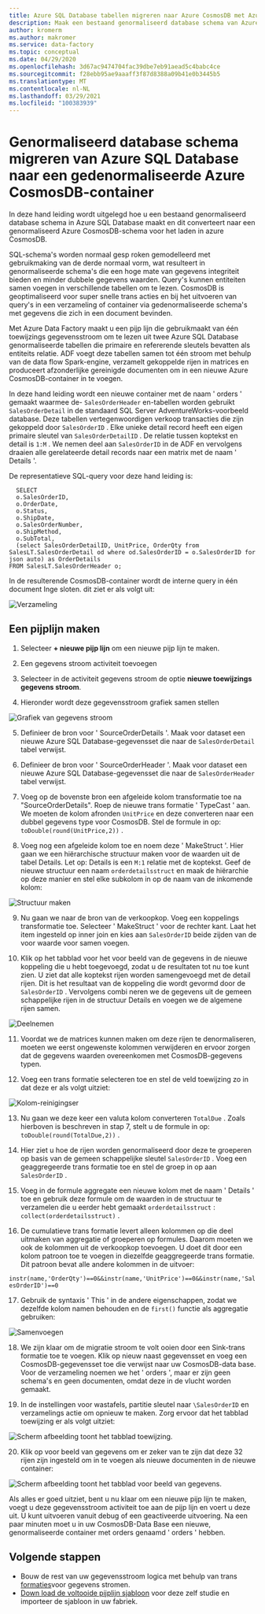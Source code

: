 ```yaml
---
title: Azure SQL Database tabellen migreren naar Azure CosmosDB met Azure Data Factory
description: Maak een bestaand genormaliseerd database schema van Azure SQL Database en Migreer naar een genormaliseerde Azure CosmosDB-container met Azure Data Factory.
author: kromerm
ms.author: makromer
ms.service: data-factory
ms.topic: conceptual
ms.date: 04/29/2020
ms.openlocfilehash: 3d67ac9474704fac39dbe7eb91aead5c4babc4ce
ms.sourcegitcommit: f28ebb95ae9aaaff3f87d8388a09b41e0b3445b5
ms.translationtype: MT
ms.contentlocale: nl-NL
ms.lasthandoff: 03/29/2021
ms.locfileid: "100383939"
---
```

# <a name="migrate-normalized-database-schema-from-azure-sql-database-to-azure-cosmosdb-denormalized-container"></a>Genormaliseerd database schema migreren van Azure SQL Database naar een gedenormaliseerde Azure CosmosDB-container

In deze hand leiding wordt uitgelegd hoe u een bestaand genormaliseerd database schema in Azure SQL Database maakt en dit converteert naar een genormaliseerd Azure CosmosDB-schema voor het laden in azure CosmosDB.

SQL-schema's worden normaal gesp roken gemodelleerd met gebruikmaking van de derde normaal vorm, wat resulteert in genormaliseerde schema's die een hoge mate van gegevens integriteit bieden en minder dubbele gegevens waarden. Query's kunnen entiteiten samen voegen in verschillende tabellen om te lezen. CosmosDB is geoptimaliseerd voor super snelle trans acties en bij het uitvoeren van query's in een verzameling of container via gedenormaliseerde schema's met gegevens die zich in een document bevinden.

Met Azure Data Factory maakt u een pijp lijn die gebruikmaakt van één toewijzings gegevensstroom om te lezen uit twee Azure SQL Database genormaliseerde tabellen die primaire en refererende sleutels bevatten als entiteits relatie. ADF voegt deze tabellen samen tot één stroom met behulp van de data flow Spark-engine, verzamelt gekoppelde rijen in matrices en produceert afzonderlijke gereinigde documenten om in een nieuwe Azure CosmosDB-container in te voegen.

In deze hand leiding wordt een nieuwe container met de naam ' orders ' gemaakt waarmee de- ```SalesOrderHeader``` en-tabellen worden gebruikt ```SalesOrderDetail``` in de standaard SQL Server AdventureWorks-voorbeeld database. Deze tabellen vertegenwoordigen verkoop transacties die zijn gekoppeld door ```SalesOrderID``` . Elke unieke detail record heeft een eigen primaire sleutel van ```SalesOrderDetailID``` . De relatie tussen koptekst en detail is ```1:M``` . We nemen deel aan ```SalesOrderID``` in de ADF en vervolgens draaien alle gerelateerde detail records naar een matrix met de naam ' Details '.

De representatieve SQL-query voor deze hand leiding is:

```
  SELECT
  o.SalesOrderID,
  o.OrderDate,
  o.Status,
  o.ShipDate,
  o.SalesOrderNumber,
  o.ShipMethod,
  o.SubTotal,
  (select SalesOrderDetailID, UnitPrice, OrderQty from SalesLT.SalesOrderDetail od where od.SalesOrderID = o.SalesOrderID for json auto) as OrderDetails
FROM SalesLT.SalesOrderHeader o;
```

In de resulterende CosmosDB-container wordt de interne query in één document Inge sloten. dit ziet er als volgt uit:

![Verzameling](media/data-flow/cosmosb3.png)

## <a name="create-a-pipeline"></a>Een pijplijn maken

1. Selecteer **+ nieuwe pijp lijn** om een nieuwe pijp lijn te maken.

2. Een gegevens stroom activiteit toevoegen

3. Selecteer in de activiteit gegevens stroom de optie **nieuwe toewijzings gegevens stroom**.

4. Hieronder wordt deze gegevensstroom grafiek samen stellen

![Grafiek van gegevens stroom](media/data-flow/cosmosb1.png)

5. Definieer de bron voor ' SourceOrderDetails '. Maak voor dataset een nieuwe Azure SQL Database-gegevensset die naar de ```SalesOrderDetail``` tabel verwijst.

6. Definieer de bron voor ' SourceOrderHeader '. Maak voor dataset een nieuwe Azure SQL Database-gegevensset die naar de ```SalesOrderHeader``` tabel verwijst.

7. Voeg op de bovenste bron een afgeleide kolom transformatie toe na "SourceOrderDetails". Roep de nieuwe trans formatie ' TypeCast ' aan. We moeten de kolom afronden ```UnitPrice``` en deze converteren naar een dubbel gegevens type voor CosmosDB. Stel de formule in op: ```toDouble(round(UnitPrice,2))``` .

8. Voeg nog een afgeleide kolom toe en noem deze ' MakeStruct '. Hier gaan we een hiërarchische structuur maken voor de waarden uit de tabel Details. Let op: Details is een ```M:1``` relatie met de koptekst. Geef de nieuwe structuur een naam ```orderdetailsstruct``` en maak de hiërarchie op deze manier en stel elke subkolom in op de naam van de inkomende kolom:

![Structuur maken](media/data-flow/cosmosb9.png)

9. Nu gaan we naar de bron van de verkoopkop. Voeg een koppelings transformatie toe. Selecteer ' MakeStruct ' voor de rechter kant. Laat het item ingesteld op inner join en kies aan ```SalesOrderID``` beide zijden van de voor waarde voor samen voegen.

10. Klik op het tabblad voor het voor beeld van de gegevens in de nieuwe koppeling die u hebt toegevoegd, zodat u de resultaten tot nu toe kunt zien. U ziet dat alle koptekst rijen worden samengevoegd met de detail rijen. Dit is het resultaat van de koppeling die wordt gevormd door de ```SalesOrderID``` . Vervolgens combi neren we de gegevens uit de gemeen schappelijke rijen in de structuur Details en voegen we de algemene rijen samen.

![Deelnemen](media/data-flow/cosmosb4.png)

11. Voordat we de matrices kunnen maken om deze rijen te denormaliseren, moeten we eerst ongewenste kolommen verwijderen en ervoor zorgen dat de gegevens waarden overeenkomen met CosmosDB-gegevens typen.

12. Voeg een trans formatie selecteren toe en stel de veld toewijzing zo in dat deze er als volgt uitziet:

![Kolom-reinigingser](media/data-flow/cosmosb5.png)

13. Nu gaan we deze keer een valuta kolom converteren ```TotalDue``` . Zoals hierboven is beschreven in stap 7, stelt u de formule in op: ```toDouble(round(TotalDue,2))``` .

14. Hier ziet u hoe de rijen worden genormaliseerd door deze te groeperen op basis van de gemeen schappelijke sleutel ```SalesOrderID``` . Voeg een geaggregeerde trans formatie toe en stel de groep in op aan ```SalesOrderID``` .

15. Voeg in de formule aggregate een nieuwe kolom met de naam ' Details ' toe en gebruik deze formule om de waarden in de structuur te verzamelen die u eerder hebt gemaakt ```orderdetailsstruct``` : ```collect(orderdetailsstruct)``` .

16. De cumulatieve trans formatie levert alleen kolommen op die deel uitmaken van aggregatie of groeperen op formules. Daarom moeten we ook de kolommen uit de verkoopkop toevoegen. U doet dit door een kolom patroon toe te voegen in diezelfde geaggregeerde trans formatie. Dit patroon bevat alle andere kolommen in de uitvoer:

```instr(name,'OrderQty')==0&&instr(name,'UnitPrice')==0&&instr(name,'SalesOrderID')==0```

17. Gebruik de syntaxis ' This ' in de andere eigenschappen, zodat we dezelfde kolom namen behouden en de ```first()``` functie als aggregatie gebruiken:

![Samenvoegen](media/data-flow/cosmosb6.png)

18. We zijn klaar om de migratie stroom te volt ooien door een Sink-trans formatie toe te voegen. Klik op nieuw naast gegevensset en voeg een CosmosDB-gegevensset toe die verwijst naar uw CosmosDB-data base. Voor de verzameling noemen we het ' orders ', maar er zijn geen schema's en geen documenten, omdat deze in de vlucht worden gemaakt.

19. In de instellingen voor wastafels, partitie sleutel naar ```\SalesOrderID``` en verzamelings actie om opnieuw te maken. Zorg ervoor dat het tabblad toewijzing er als volgt uitziet:

![Scherm afbeelding toont het tabblad toewijzing.](media/data-flow/cosmosb7.png)

20. Klik op voor beeld van gegevens om er zeker van te zijn dat deze 32 rijen zijn ingesteld om in te voegen als nieuwe documenten in de nieuwe container:

![Scherm afbeelding toont het tabblad voor beeld van gegevens.](media/data-flow/cosmosb8.png)

Als alles er goed uitziet, bent u nu klaar om een nieuwe pijp lijn te maken, voegt u deze gegevensstroom activiteit toe aan de pijp lijn en voert u deze uit. U kunt uitvoeren vanuit debug of een geactiveerde uitvoering. Na een paar minuten moet u in uw CosmosDB-Data Base een nieuwe, genormaliseerde container met orders genaamd ' orders ' hebben.

## <a name="next-steps"></a>Volgende stappen

* Bouw de rest van uw gegevensstroom logica met behulp van trans [formaties](concepts-data-flow-overview.md)voor gegevens stromen.
* [Down load de voltooide pijplijn sjabloon](https://github.com/kromerm/adfdataflowdocs/blob/master/sampledata/SQL%20Orders%20to%20CosmosDB.zip) voor deze zelf studie en importeer de sjabloon in uw fabriek.
